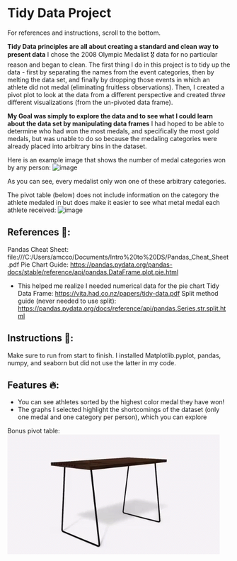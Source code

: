 # Tidy Data Project
For references and instructions, scroll to the bottom.

**Tidy Data principles are all about creating a standard and clean way to present data**
I chose the 2008 Olympic Medalist 🎖️ data for no particular reason and began to clean.
The first thing I do in this project is to tidy up the data - first by separating the names from the event categories, then by melting the data set, and finally by dropping those events in which an athlete did not medal (eliminating fruitless observations). Then, I created a pivot plot to look at the data from a different perspective and created _three_ different visualizations (from the un-pivoted data frame).

**My Goal was simply to explore the data and to see what I could learn about the data set by manipulating data frames**
I had hoped to be able to determine who had won the most medals, and specifically the most gold medals, but was unable to do so because the medaling categories were already placed into arbitrary bins in the dataset.

Here is an example image that shows the number of medal categories won by any person:
![image](https://github.com/user-attachments/assets/3a6c0ba2-2404-4c64-ab07-8cde2e46079c)

As you can see, every medalist only won one of these arbitrary categories. 

The pivot table (below) does not include information on the category the athlete medaled in but does make it easier to see what metal medal each athlete received:
![image](https://github.com/user-attachments/assets/f36ffb80-a686-4091-a136-e89db9ada790)

## References 🧾:
Pandas Cheat Sheet: file:///C:/Users/amcco/Documents/Intro%20to%20DS/Pandas_Cheat_Sheet.pdf
Pie Chart Guide: https://pandas.pydata.org/pandas-docs/stable/reference/api/pandas.DataFrame.plot.pie.html
 - This helped me realize I needed numerical data for the pie chart
Tidy Data Frame: https://vita.had.co.nz/papers/tidy-data.pdf
Split method guide (never needed to use split): https://pandas.pydata.org/docs/reference/api/pandas.Series.str.split.html

## Instructions 🏫:
Make sure to run from start to finish. I installed Matplotlib.pyplot, pandas, numpy, and seaborn but did not use the latter in my code.

## Features 🔥:
- You can see athletes sorted by the highest color medal they have won!
- The graphs I selected highlight the shortcomings of the dataset (only one medal and one category per person), which you can explore

Bonus pivot table: ![Pivoting Table](image.png)
